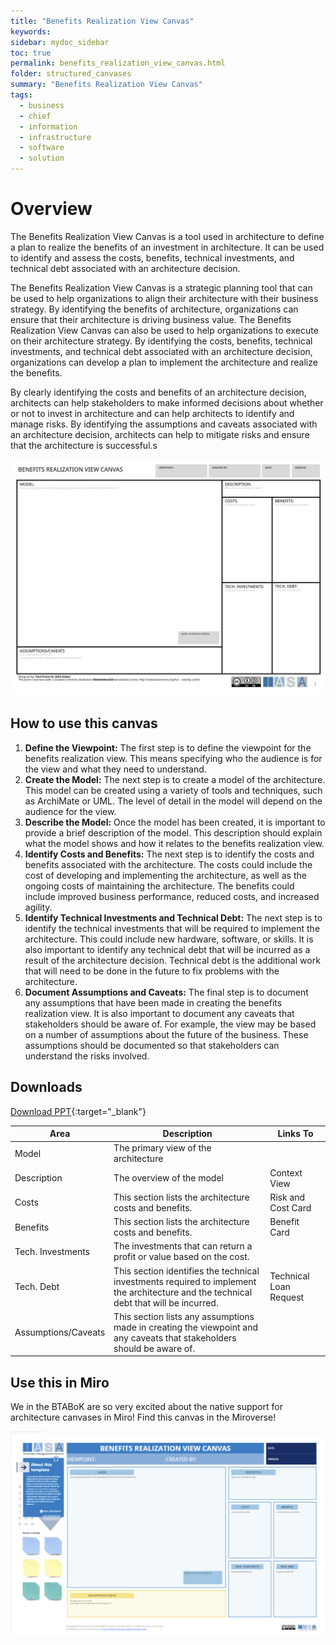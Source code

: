 ```yaml
---
title: "Benefits Realization View Canvas"
keywords: 
sidebar: mydoc_sidebar
toc: true
permalink: benefits_realization_view_canvas.html
folder: structured_canvases
summary: "Benefits Realization View Canvas"
tags: 
  - business
  - chief
  - information
  - infrastructure
  - software
  - solution
---
```


# Overview

The Benefits Realization View Canvas is a tool used in architecture to define a plan to realize the benefits of an investment in architecture. It can be used to identify and assess the costs, benefits, technical investments, and technical debt associated with an architecture decision.

The Benefits Realization View Canvas is a strategic planning tool that can be used to help organizations to align their architecture with their business strategy. By identifying the benefits of architecture, organizations can ensure that their architecture is driving business value. The Benefits Realization View Canvas can also be used to help organizations to execute on their architecture strategy. By identifying the costs, benefits, technical investments, and technical debt associated with an architecture decision, organizations can develop a plan to implement the architecture and realize the benefits.

By clearly identifying the costs and benefits of an architecture decision, architects can help stakeholders to make informed decisions about whether or not to invest in architecture and can help architects to identify and manage risks. By identifying the assumptions and caveats associated with an architecture decision, architects can help to mitigate risks and ensure that the architecture is successful.s

![image001](media/benefits_realization_view_canvas001.svg)

## How to use this canvas

1. **Define the Viewpoint:** The first step is to define the viewpoint for the benefits realization view. This means specifying who the audience is for the view and what they need to understand.
2. **Create the Model:** The next step is to create a model of the architecture. This model can be created using a variety of tools and techniques, such as ArchiMate or UML. The level of detail in the model will depend on the audience for the view.
3. **Describe the Model:** Once the model has been created, it is important to provide a brief description of the model. This description should explain what the model shows and how it relates to the benefits realization view.
4. **Identify Costs and Benefits:** The next step is to identify the costs and benefits associated with the architecture. The costs could include the cost of developing and implementing the architecture, as well as the ongoing costs of maintaining the architecture. The benefits could include improved business performance, reduced costs, and increased agility.
5. **Identify Technical Investments and Technical Debt:** The next step is to identify the technical investments that will be required to implement the architecture. This could include new hardware, software, or skills. It is also important to identify any technical debt that will be incurred as a result of the architecture decision. Technical debt is the additional work that will need to be done in the future to fix problems with the architecture.
6. **Document Assumptions and Caveats:** The final step is to document any assumptions that have been made in creating the benefits realization view. It is also important to document any caveats that stakeholders should be aware of. For example, the view may be based on a number of assumptions about the future of the business. These assumptions should be documented so that stakeholders can understand the risks involved.

## Downloads

[Download PPT](media/ppt/benefits_realization_view_canvas.ppt){:target="_blank"}

| Area                | Description                                                                                                                            | Links To               |
| ------------------- | -------------------------------------------------------------------------------------------------------------------------------------- | ---------------------- |
| Model               | The primary view of the architecture                                                                                                   |                        |
| Description         | The overview of the model                                                                                                              | Context View           |
| Costs               | This section lists the architecture costs and benefits.                                                                                | Risk and Cost Card     |
| Benefits            | This section lists the architecture costs and benefits.                                                                                | Benefit Card           |
| Tech. Investments   | The investments that can return a profit or value based on the cost.                                                                   |                        |
| Tech. Debt          | This section identifies the technical investments required to implement the architecture and the technical debt that will be incurred. | Technical Loan Request |
| Assumptions/Caveats | This section lists any assumptions made in creating the viewpoint and any caveats that stakeholders should be aware of.                |                        |

## Use this in Miro

We in the BTABoK are so very excited about the native support for architecture canvases in Miro! Find this canvas in the Miroverse!

![image001](media/BRVCMiro.png)